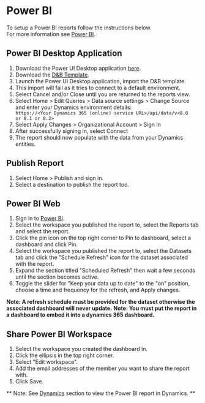 # Power BI

To setup a Power BI reports follow the instructions below.  
For more information see [Power BI](https://powerbi.microsoft.com/en-us/).

## Power BI Desktop Application
1. Download the Power UI Desktop application [here](https://powerbi.microsoft.com/en-us/desktop/).
2. Download the <a href="/assets/dnb_Optimizer_1_1_0_0_powerbi.pbit" download>D&B Template</a>. 
3. Launch the Power UI Desktop application, import the D&B template.
4. This import will fail as it tries to connect to a default environment.
5. Select Cancel and/or Close until you are returned to the reports view.
6. Select Home > Edit Queries > Data source settings > Change Source and enter your Dynamics environment details:<code> https&#58;&#47;&#47;&lt;Your Dynamics 365 (online) service URL&gt;/api/data/v&lt;8.0 or 8.1 or 8.2&gt; </code>
7. Select Apply Changes > Organizational Account > Sign In
8. After successfully signing in, select Connect
9. The report should now populate with the data from your Dynamics entities.

## Publish Report
1. Select Home > Publish and sign in.
2. Select a destination to publish the report too.

## Power BI Web
1. Sign in to [Power BI](https://powerbi.microsoft.com).
2. Select the workspace you published the report to, select the Reports tab and select the report.
3. Click the pin icon on the top right corner to Pin to dashboard, select a dashboard and click Pin.
4. Select the workspace you published the report to, select the Datasets tab and click the "Schedule Refresh" icon for the dataset associated with the report.
5. Expand the section titled "Scheduled Refresh" then wait a few seconds until the section becomes active.
6. Toggle the slider for "Keep your data up to date" to the "on" position, choose a time and frequency for the refresh, and Apply changes.

**Note: A refresh schedule must be provided for the dataset otherwise the associated dashboard will never update.**
**Note: You must put the report in a dashboard to embed it into a dynamics 365 dashboard.**

## Share Power BI Workspace
1. Select the workspace you created the dashboard in.
2. Click the ellipsis in the top right corner.
3. Select "Edit workspace".
4. Add the email addresses of the member you want to share the report with.
5. Click Save.

** Note: See [Dynamics](d365.md) section to view the Power BI report in Dynamics. **
